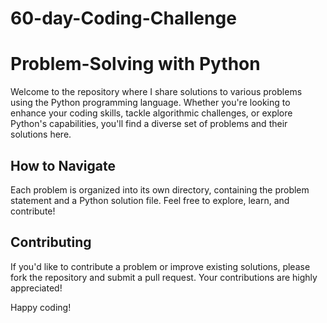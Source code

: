 # 60-day-Coding-Challenge
# Problem-Solving with Python

Welcome to the repository where I share solutions to various problems using the Python programming language. Whether you're looking to enhance your coding skills, tackle algorithmic challenges, or explore Python's capabilities, you'll find a diverse set of problems and their solutions here.

## How to Navigate
Each problem is organized into its own directory, containing the problem statement and a Python solution file. Feel free to explore, learn, and contribute!

## Contributing
If you'd like to contribute a problem or improve existing solutions, please fork the repository and submit a pull request. Your contributions are highly appreciated!

Happy coding!
